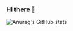 ### Hi there 👋

![Anurag's GitHub stats](https://github-readme-stats.vercel.app/api?username=JTannerShaw&count_private=true&show_icons=true&theme=graywhite)


